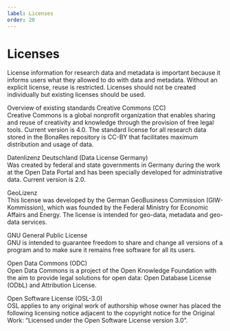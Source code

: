 ```yaml
---
label: Licenses
order: 20
---
```


# Licenses

License information for research data and metadata is important because it informs users what they allowed to do with data and metadata. Without an explicit license, reuse is restricted. Licenses should not be created individually but existing licenses should be used.

Overview of existing standards
Creative Commons (CC)  
Creative Commons is a global nonprofit organization that enables sharing and reuse of creativity and knowledge through the provision of free legal tools. Current version is 4.0. The standard license for all research data stored in the BonaRes repository is CC-BY that facilitates maximum distribution and usage of data.

Datenlizenz Deutschland (Data License Germany)  
Was created by federal and state governments in Germany during the work at the Open Data Portal and has been specially developed for administrative data. Current version is 2.0. 

GeoLizenz  
This license was developed by the German GeoBusiness Commission (GIW-Kommission), which was founded by the Federal Ministry for Economic Affairs and Energy. The license is intended for geo-data, metadata and geo-data services. 

GNU General Public License  
GNU is intended to guarantee freedom to share and change all versions of a program and to make sure it remains free software for all its users.

Open Data Commons (ODC)  
Open Data Commons is a project of the Open Knowledge Foundation with the aim to provide legal solutions for open data: Open Database License (ODbL) and Attribution License. 

Open Software License (OSL-3.0)  
OSL applies to any original work of authorship whose owner has placed the following licensing notice adjacent to the copyright notice for the Original Work: “Licensed under the Open Software License version 3.0”.
